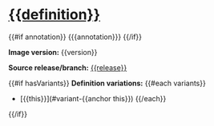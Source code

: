 # [{{definition}}](https://github.com/{{repository}}/tree/main/containers/{{definition}})
{{#if annotation}}
{{{annotation}}}
{{/if}}

**Image version:** {{version}}

**Source release/branch:** [{{release}}](https://github.com/{{repository}}/tree/{{release}}/containers/{{definition}})

{{#if hasVariants}}
**Definition variations:**
{{#each variants}}
- [{{this}}](#variant-{{anchor this}})
{{/each}}

{{/if}}
